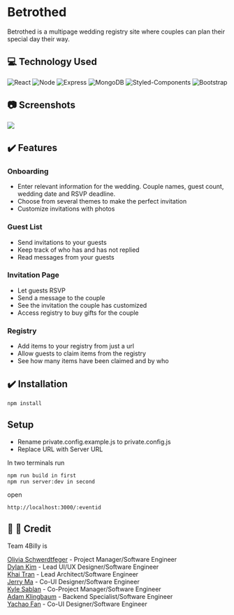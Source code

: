 # Betrothed

Betrothed is a multipage wedding registry site where couples can plan their special day their way.

## :computer: Technology Used

![React](https://img.shields.io/badge/React-20232A?style=for-the-badge&logo=react&logoColor=61DAFB) ![Node](https://img.shields.io/badge/React-20232A?style=for-the-badge&logo=react&logoColor=61DAFB) ![Express](https://img.shields.io/badge/Express.js-000000?style=for-the-badge&logo=express&logoColor=white) ![MongoDB](https://img.shields.io/badge/MongoDB-4EA94B?style=for-the-badge&logo=mongodb&logoColor=white) ![Styled-Components](https://img.shields.io/badge/styled--components-DB7093?style=for-the-badge&logo=styled-components&logoColor=white) ![Bootstrap](https://img.shields.io/badge/Bootstrap-563D7C?style=for-the-badge&logo=bootstrap&logoColor=white)

## :camera: Screenshots

<img src="img/screenshot.gif?raw=true">

## :heavy_check_mark: Features

### Onboarding

- Enter relevant information for the wedding. Couple names, guest count, wedding date and RSVP deadline.
- Choose from several themes to make the perfect invitation
- Customize invitations with photos

### Guest List

- Send invitations to your guests
- Keep track of who has and has not replied
- Read messages from your guests

### Invitation Page

- Let guests RSVP
- Send a message to the couple
- See the invitation the couple has customized
- Access registry to buy gifts for the couple

### Registry

- Add items to your registry from just a url
- Allow guests to claim items from the registry
- See how many items have been claimed and by who

## :heavy_check_mark: Installation

```
npm install
```

## Setup

- Rename private.config.example.js to private.config.js
- Replace URL with Server URL

In two terminals run

```
npm run build in first
npm run server:dev in second
```

open

```
http://localhost:3000/:eventid

```

## :woman: :man: Credit

Team 4Billy is

[Olivia Schwerdtfeger](https://github.com/oliviaschwerdt) - Project Manager/Software Engineer
<br>
[Dylan Kim](https://github.com/DylanDKim) - Lead UI/UX Designer/Software Engineer
<br>
[Khai Tran](https://github.com/solo917) - Lead Architect/Software Engineer
<br>
[Jerry Ma](https://github.com/jerry-jma) - Co-UI Designer/Software Engineer
<br>
[Kyle Sablan](https://github.com/kyle-sablan) - Co-Project Manager/Software Engineer
<br>
[Adam Klingbaum](https://github.com/adamklingbaum) - Backend Specialist/Software Engineer
<br>
[Yachao Fan](https://github.com/ycfan23) - Co-UI Designer/Software Engineer
